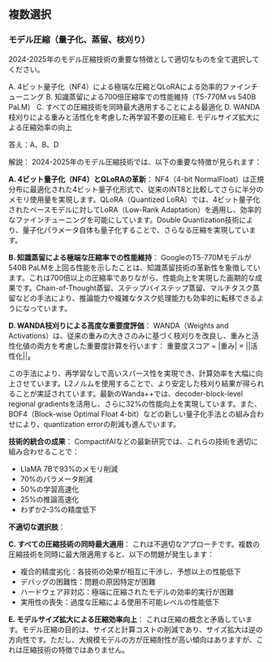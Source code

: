 ## 複数選択
### モデル圧縮（量子化、蒸留、枝刈り）
2024-2025年のモデル圧縮技術の重要な特徴として適切なものを全て選択してください。

A. 4ビット量子化（NF4）による極端な圧縮とQLoRAによる効率的ファインチューニング
B. 知識蒸留による700倍圧縮率での性能維持（T5-770M vs 540B PaLM）
C. すべての圧縮技術を同時最大適用することによる最適化
D. WANDA枝刈りによる重みと活性化を考慮した再学習不要の圧縮
E. モデルサイズ拡大による圧縮効率の向上

答え：A、B、D

解説：
2024-2025年のモデル圧縮技術では、以下の重要な特徴が見られます：

**A. 4ビット量子化（NF4）とQLoRAの革新**：
NF4（4-bit NormalFloat）は正規分布に最適化された4ビット量子化形式で、従来のINT8と比較してさらに半分のメモリ使用量を実現します。QLoRA（Quantized LoRA）では、4ビット量子化されたベースモデルに対してLoRA（Low-Rank Adaptation）を適用し、効率的なファインチューニングを可能にしています。Double Quantization技術により、量子化パラメータ自体も量子化することで、さらなる圧縮を実現しています。

**B. 知識蒸留による極端な圧縮率での性能維持**：
GoogleのT5-770Mモデルが540B PaLMを上回る性能を示したことは、知識蒸留技術の革新性を象徴しています。これは700倍以上の圧縮率でありながら、性能向上を実現した画期的な成果です。Chain-of-Thought蒸留、ステップバイステップ蒸留、マルチタスク蒸留などの手法により、推論能力や複雑なタスク処理能力も効率的に転移できるようになっています。

**D. WANDA枝刈りによる高度な重要度評価**：
WANDA（Weights and Activations）は、従来の重みの大きさのみに基づく枝刈りを改良し、重みと活性化値の両方を考慮した重要度計算を行います：
重要度スコア = |重み| × ||活性化||₂

この手法により、再学習なしで高いスパース性を実現でき、計算効率を大幅に向上させています。L2ノルムを使用することで、より安定した枝刈り結果が得られることが実証されています。最新のWanda++では、decoder-block-level regional gradientsを活用し、さらに32%の性能向上を実現しています。また、BOF4（Block-wise Optimal Float 4-bit）などの新しい量子化手法との組み合わせにより、quantization errorの削減も進んでいます。

**技術的統合の成果**：
CompactifAIなどの最新研究では、これらの技術を適切に組み合わせることで：
- LlaMA 7Bで93%のメモリ削減
- 70%のパラメータ削減
- 50%の学習高速化
- 25%の推論高速化
- わずか2-3%の精度低下

**不適切な選択肢**：

**C. すべての圧縮技術の同時最大適用**：
これは不適切なアプローチです。複数の圧縮技術を同時に最大限適用すると、以下の問題が発生します：
- 複合的精度劣化：各技術の効果が相互に干渉し、予想以上の性能低下
- デバッグの困難性：問題の原因特定が困難
- ハードウェア非対応：極端に圧縮されたモデルの効率的実行が困難
- 実用性の喪失：過度な圧縮による使用不可能レベルの性能低下

**E. モデルサイズ拡大による圧縮効率向上**：
これは圧縮の概念と矛盾しています。モデル圧縮の目的は、サイズと計算コストの削減であり、サイズ拡大は逆の方向性です。ただし、大規模モデルの方が圧縮耐性が高い傾向はありますが、これは圧縮技術の特徴ではありません。 